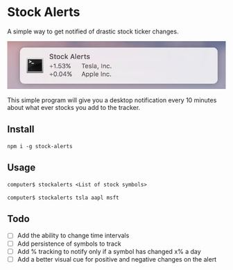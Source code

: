 # Stock Alerts

A simple way to get notified of drastic stock ticker changes.

![](example.png)

This simple program will give you a desktop notification every 10 minutes about what ever stocks you add to the tracker.

## Install
```
npm i -g stock-alerts
```

## Usage
```
computer$ stockalerts <List of stock symbols>
```

```
computer$ stockalerts tsla aapl msft
```

## Todo

 - [ ] Add the ability to change time intervals
 - [ ] Add persistence of symbols to track
 - [ ] Add % tracking to notify only if a symbol has changed x% a day
 - [ ] Add a better visual cue for positive and negative changes on the alert
